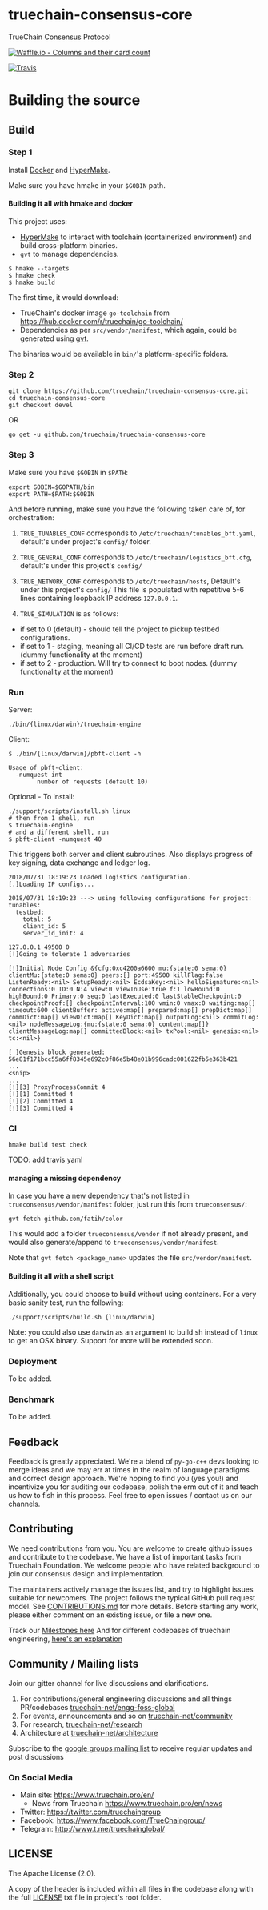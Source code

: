 # truechain-consensus-core
TrueChain Consensus Protocol

[![Waffle.io - Columns and their card count](https://badge.waffle.io/truechain/truechain-consensus-core.svg?columns=all)](https://waffle.io/truechain/truechain-consensus-core)

[![Travis](https://travis-ci.com/truechain/truechain-consensus-core.svg?branch=master)](https://travis-ci.com/truechain/truechain-consensus-core)

# Building the source

## Build

### Step 1

Install [Docker](https://docs.docker.com/install/) and [HyperMake](http://evo-cloud.github.io/hmake/quickguide/install/).

Make sure you have hmake in your `$GOBIN` path.

#### Building it all with hmake and docker

This project uses:

- [HyperMake](https://github.com/evo-cloud/hmake) to interact with toolchain (containerized environment) and build cross-platform binaries.
- `gvt` to manage dependencies.


```
$ hmake --targets
$ hmake check
$ hmake build
```

The first time, it would download:

- TrueChain's docker image `go-toolchain` from https://hub.docker.com/r/truechain/go-toolchain/
- Dependencies as per `src/vendor/manifest`, which again, could be generated using [gvt](https://github.com/FiloSottile/gvt).

The binaries would be available in `bin/`'s platform-specific folders.


### Step 2

```
git clone https://github.com/truechain/truechain-consensus-core.git
cd truechain-consensus-core
git checkout devel
```

OR

```
go get -u github.com/truechain/truechain-consensus-core
```


### Step 3

Make sure you have `$GOBIN` in `$PATH`:

```
export GOBIN=$GOPATH/bin
export PATH=$PATH:$GOBIN
```

And before running, make sure you have the following taken care of, for orchestration:

1. `TRUE_TUNABLES_CONF` corresponds to `/etc/truechain/tunables_bft.yaml`, default's under project's `config/` folder.

2. `TRUE_GENERAL_CONF` corresponds to `/etc/truechain/logistics_bft.cfg`, default's under this project's `config/`

3. `TRUE_NETWORK_CONF` corresponds to `/etc/truechain/hosts`, Default's under this project's `config/`
  This file is populated with repetitive 5-6 lines containing loopback IP address `127.0.0.1`.
  
4. `TRUE_SIMULATION` is as follows:
  - if set to 0 (default) - should tell the project to pickup testbed configurations. 
  - if set to 1 - staging, meaning all CI/CD tests are run before draft run. (dummy functionality at the moment)
  - if set to 2 - production. Will try to connect to boot nodes. (dummy functionality at the moment)

### Run

Server:
```
./bin/{linux/darwin}/truechain-engine
```

Client:
```
$ ./bin/{linux/darwin}/pbft-client -h

Usage of pbft-client:
  -numquest int
    	number of requests (default 10)
```


Optional - To install:

```
./support/scripts/install.sh linux
# then from 1 shell, run
$ truechain-engine
# and a different shell, run
$ pbft-client -numquest 40
```

This triggers both server and client subroutines. Also displays progress of key signing, data exchange and ledger log.

```
2018/07/31 18:19:23 Loaded logistics configuration.
[.]Loading IP configs...

2018/07/31 18:19:23 ---> using following configurations for project:
tunables:
  testbed:
    total: 5
    client_id: 5
    server_id_init: 4

127.0.0.1 49500 0
[!]Going to tolerate 1 adversaries

[!]Initial Node Config &{cfg:0xc4200a6600 mu:{state:0 sema:0} clientMu:{state:0 sema:0} peers:[] port:49500 killFlag:false ListenReady:<nil> SetupReady:<nil> EcdsaKey:<nil> helloSignature:<nil> connections:0 ID:0 N:4 view:0 viewInUse:true f:1 lowBound:0 highBound:0 Primary:0 seq:0 lastExecuted:0 lastStableCheckpoint:0 checkpointProof:[] checkpointInterval:100 vmin:0 vmax:0 waiting:map[] timeout:600 clientBuffer: active:map[] prepared:map[] prepDict:map[] commDict:map[] viewDict:map[] KeyDict:map[] outputLog:<nil> commitLog:<nil> nodeMessageLog:{mu:{state:0 sema:0} content:map[]} clientMessageLog:map[] committedBlock:<nil> txPool:<nil> genesis:<nil> tc:<nil>}

[ ]Genesis block generated: 56e81f171bcc55a6ff8345e692c0f86e5b48e01b996cadc001622fb5e363b421
...
<snip>
...
[!][3] ProxyProcessCommit 4
[!][1] Committed 4
[!][2] Committed 4
[!][3] Committed 4
```

### CI

```
hmake build test check
```

TODO: add travis yaml

#### managing a missing dependency 

In case you have a new dependency that's not listed in `trueconsensus/vendor/manifest` folder, just run this from `trueconsensus/`:

```
gvt fetch github.com/fatih/color
```

This would add a folder `trueconsensus/vendor` if not already present, and would also generate/append to `trueconsensus/vendor/manifest`.

Note that `gvt fetch <package_name>` updates the file `src/vendor/manifest`.

#### Building it all with a shell script

Additionally, you could choose to build without using containers. For a very basic sanity test, run the following:

```
./support/scripts/build.sh {linux/darwin}
```

Note: you could also use `darwin` as an argument to build.sh instead of `linux` to get an OSX binary. Support for more will be extended soon.


### Deployment

To be added.

### Benchmark

To be added.

## Feedback

Feedback is greatly appreciated. We're a blend of `py-go-c++` devs looking to merge ideas and we may err at times in the realm of language paradigms and correct design approach. We're hoping to find you (yes you!) and incentivize you for auditing our codebase, polish the erm out of it and teach us how to fish in this process. Feel free to open issues / contact us on our channels. 

## Contributing

We need contributions from you. You are welcome to create github issues and contribute to the codebase.
We have a list of important tasks from Truechain Foundation. We welcome people who have related background to join
our consensus design and implementation.

The maintainers actively manage the issues list, and try to highlight issues suitable for newcomers.
The project follows the typical GitHub pull request model.
See [CONTRIBUTIONS.md](CONTRIBUTIONS.md) for more details.
Before starting any work, please either comment on an existing issue, or file a new one.

Track our [Milestones here](https://github.com/truechain/truechain-consensus-core/milestones/)
And for different codebases of truechain engineering, [here's an explanation](https://github.com/truechain/truechain-consensus-core/milestone/2)

## Community / Mailing lists

Join our gitter channel for live discussions and clarifications.

1. For contributions/general engineering discussions and all things PR/codebases [truechain-net/engg-foss-global](https://gitter.im/truechain-net/engg-foss-global)
2. For events, announcements and so on [truechain-net/community](https://gitter.im/truechain-net/community)
3. For research, [truechain-net/research](https://gitter.im/truechain-net/research)
4. Architecture at [truechain-net/architecture](https://gitter.im/truechain-net/architecture)

Subscribe to the [google groups mailing list](https://groups.google.com/forum/#!forum/truechain) to receive regular updates and post discussions 

### On Social Media

- Main site: https://www.truechain.pro/en/
  - News from Truechain https://www.truechain.pro/en/news
- Twitter: https://twitter.com/truechaingroup
- Facebook: https://www.facebook.com/TrueChaingroup/
- Telegram: http://www.t.me/truechainglobal/

## LICENSE

The Apache License (2.0).

A copy of the header is included within all files in the codebase along with the full [LICENSE](LICENSE) txt file in project's root folder.
